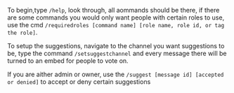 To begin,type `/help`, look through, all aommands should be there, if there are some commands you would only want people with certain roles to use, use the cmd `/requiredroles [command name] [role name, role id, or tag the role]`.

To setup the suggestions, navigate to the channel you want suggestions to be, type the command `/setsuggestchannel` and every message there will be turned to an embed for people to vote on.

If you are aither admin or owner, use the `/suggest [message id] [accepted or denied]` to accept or deny certain suggestions 
